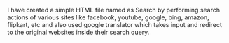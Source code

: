 I have created a simple HTML file named as Search by performing search actions of various sites like facebook, youtube, google, bing, amazon, flipkart, etc and also used google translator which takes input and redirect to the original websites inside their search query.

